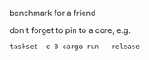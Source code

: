 benchmark for a friend

don't forget to pin to a core, e.g.
```
taskset -c 0 cargo run --release
```
